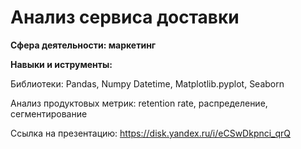 # Анализ сервиса доставки

**Сфера деятельности: маркетинг**

**Навыки и иструменты:**

Библиотеки: Pandas, Numpy Datetime, Matplotlib.pyplot, Seaborn

Анализ продуктовых метрик: retention rate, распределение, сегментирование

Сcылка на презентацию: <https://disk.yandex.ru/i/eCSwDkpnci_qrQ>
